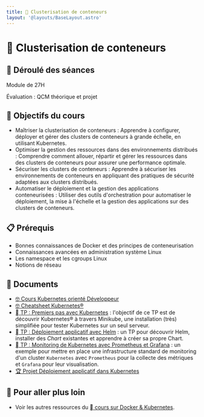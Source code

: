 ```yaml
---
title: 󱃾 Clusterisation de conteneurs
layout: '@layouts/BaseLayout.astro'
---
```


# 󱃾  Clusterisation de conteneurs

## 📅 Déroulé des séances

Module de 27H

Évaluation : QCM théorique et projet

## 🎯 Objectifs du cours

- Maîtriser la clusterisation de conteneurs : Apprendre à configurer, déployer et gérer des clusters de conteneurs à grande échelle, en utilisant Kubernetes.
- Optimiser la gestion des ressources dans des environnements distribués : Comprendre comment allouer, répartir et gérer les ressources dans des clusters de conteneurs pour assurer une performance optimale. 
- Sécuriser les clusters de conteneurs : Apprendre à sécuriser les environnements de conteneurs en appliquant des pratiques de sécurité adaptées aux clusters distribués. 
- Automatiser le déploiement et la gestion des applications conteneurisées : Utiliser des outils d'orchestration pour automatiser le déploiement, la mise à l'échelle et la gestion des applications sur des clusters de conteneurs. 

## 📋 Prérequis

- Bonnes connaissances de Docker et des principes de conteneurisation
- Connaissances avancées en administration système Linux
- Les namespace et les cgroups Linux
- Notions de réseau

## 📑 Documents

- [🤓 Cours Kubernetes orienté Développeur](/esgi/m2/k8s-dev/cours)
- [🤓 Cheatsheet Kubernetes®](/k8s/cheatsheet)
- [󱃾  TP : Premiers pas avec Kubernetes](/k8s/tp) : l'objectif de ce TP est de découvrir Kubernetes® à travers Minikube, une installation (très) simplifiée pour tester Kubernetes sur un seul serveur.
- [󱃾  TP : Déploiement applicatif avec Helm](/k8s/tp-helm) : un TP pour découvrir Helm, installer des _Chart_ existantes et apprendre à créer sa propre Chart.
- [󱃾  TP : Monitoring de Kubernetes avec Prometheus et Grafana](/k8s/tp-prometheus-grafana) : un exemple pour mettre en place une infrastructure standard de monitoring d'un cluster `Kubernetes` avec `Prometheus` pour la collecte des métriques et `Grafana` pour leur visualisation.
- [🏆 Projet Déploiement applicatif dans Kubernetes](/esgi/m2/k8s-dev/projet)

## 🚀 Pour aller plus loin

- Voir les autres ressources du [  cours sur Docker & Kubernetes](/docker).

